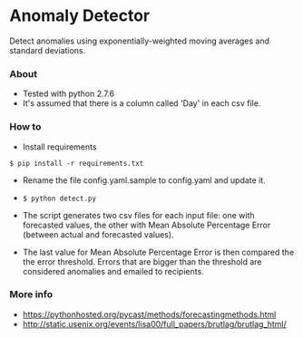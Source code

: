 # Anomaly Detector

Detect anomalies using exponentially-weighted moving averages and standard deviations.

### About
* Tested with python 2.7.6
* It's assumed that there is a column called 'Day' in each csv file.

### How to
* Install requirements
````
$ pip install -r requirements.txt
````

* Rename the file config.yaml.sample to config.yaml and update it.

* ````$ python detect.py````

* The script generates two csv files for each input file: one with forecasted values,
 the other with Mean Absolute Percentage Error (between actual and forecasted values).
 
* The last value for Mean Absolute Percentage Error is then compared the the error threshold.
 Errors that are bigger than the threshold are considered anomalies and emailed to recipients.
 
 
### More info
* https://pythonhosted.org/pycast/methods/forecastingmethods.html
* http://static.usenix.org/events/lisa00/full_papers/brutlag/brutlag_html/
